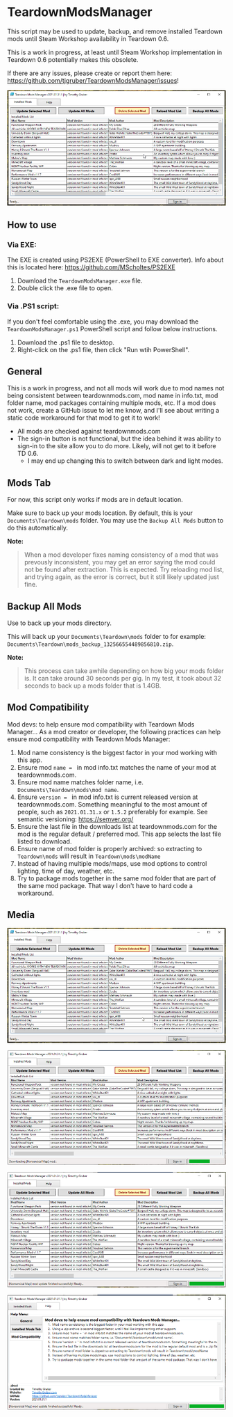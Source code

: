 # TeardownModsManager
This script may be used to update, backup, and remove installed Teardown mods until Steam Workshop availability in Teardown 0.6.

This is a work in progress, at least until Steam Workshop implementation in Teardown 0.6 potentially makes this obsolete.

If there are any issues, please create or report them here: https://github.com/tjgruber/TeardownModsManager/issues!

![Demo1](images/TeardownModsManager_v1.0.0_Demo1.gif)

## How to use

### Via EXE:
The EXE is created using PS2EXE (PowerShell to EXE converter). Info about this is located here: https://github.com/MScholtes/PS2EXE
  1. Download the `TeardownModsManager.exe` file.
  2. Double click the .exe file to open.
  
### Via .PS1 script:
If you don't feel comfortable using the .exe, you may download the `TeardownModsManager.ps1` PowerShell script and follow below instructions.
  1. Download the .ps1 file to desktop.
  2. Right-click on the .ps1 file, then click "Run wtih PowerShell".

## General
This is a work in progress, and not all mods will work due to mod names not being consistent between teardownmods.com, mod name in info.txt, mod folder name, mod packages containing multiple mods, etc. If a mod does not work, create a GitHub issue to let me know, and I'll see about writing a static code workaround for that mod to get it to work!

  * All mods are checked against teardownmods.com
  * The sign-in button is not functional, but the idea behind it was ability to sign-in to the site allow you to do more. Likely, will not get to it before TD 0.6.
    * I may end up changing this to switch between dark and light modes.

## Mods Tab
For now, this script only works if mods are in default location.

Make sure to back up your mods location. By default, this is your `Documents\Teardown\mods` folder. You may use the `Backup All Mods` button to do this automatically.

**Note:**
  > When a mod developer fixes naming consistency of a mod that was prevously inconsistent, you may get an error saying the mod could not be found after extraction. This is expected. Try reloading mod list, and trying again, as the error is correct, but it still likely updated just fine.

## Backup All Mods
Use to back up your mods directory.

This will back up your `Documents\Teardown\mods` folder to for example: `Documents\Teardown\mods_backup_132566554489856810.zip`.

**Note:**
  > This process can take awhile depending on how big your mods folder is. It can take around 30 seconds per gig. In my test, it took about 32 seconds to back up a mods folder that is 1.4GB.

## Mod Compatibility
Mod devs: to help ensure mod compatibility with Teardown Mods Manager...
As a mod creator or developer, the following practices can help ensure mod compatibility with Teardown Mods Manager:
  1. Mod name consistency is the biggest factor in your mod working with this app.
  2. Ensure mod `name = ` in mod info.txt matches the name of your mod at teardownmods.com.
  3. Ensure mod name matches folder name, i.e. `Documents\Teardown\mods\mod name`.
  4. Ensure `version = ` in mod info.txt is current released version at teardownmods.com. Something meaningful to the most amount of people, such as `2021.01.31.x` or `1.5.2` preferably for example. See semantic versioning: https://semver.org/
  5. Ensure the last file in the downloads list at teardownmods.com for the mod is the regular default / preferred mod. This app selects the last file listed to download.
  6. Ensure name of mod folder is properly archived: so extracting to `Teardown\mods` will result in `Teardown\mods\modName`
  7. Instead of having multiple mods/maps, use mod options to control lighting, time of day, weather, etc.
  8. Try to package mods together in the same mod folder that are part of the same mod package. That way I don't have to hard code a workaround.

## Media

![Demo2](images/TeardownModsManager_v1.0.0_Demo2.gif)

![Screenshot1](images/Screenshot_1.png)

![Screenshot2](images/Screenshot_2.png)

![Screenshot3](images/Screenshot_3.png)